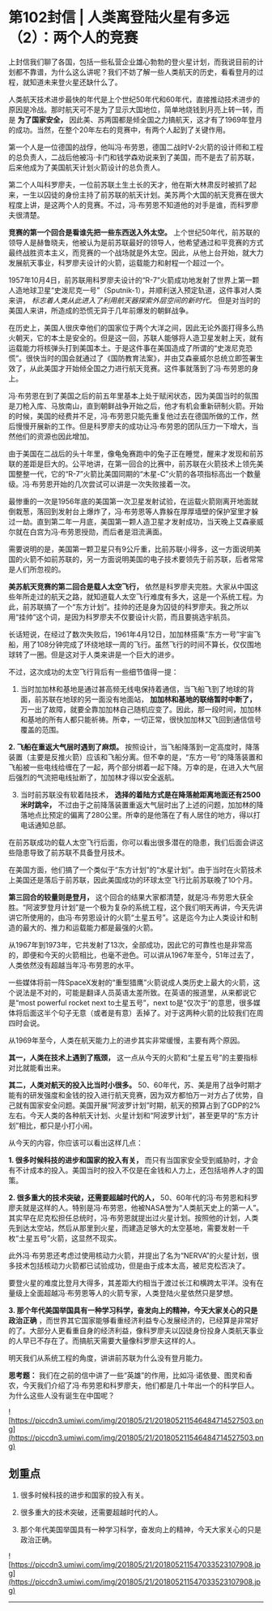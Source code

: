# 第102封信 | 人类离登陆火星有多远（2）：两个人的竞赛

上封信我们聊了各国，包括一些私营企业雄心勃勃的登火星计划，而我说目前的计划都不靠谱，为什么这么讲呢？我们不妨了解一些人类航天的历史，看看登月的过程，就知道未来登火星还缺什么了。

人类航天技术进步最快的年代是上个世纪50年代和60年代，直接推动技术进步的原因是冷战。那时航天可不是为了显示大国地位，简单地烧钱到月亮上转一转，而是 **为了国家安全，** 因此美、苏两国都是倾全国之力搞航天，这才有了1969年登月的成功。当然，在整个20年左右的竞赛中，有两个人起到了关键作用。

第一个人是一位德国的战俘，他叫冯·布劳恩，德国二战时V-2火箭的设计师和工程的总负责人，二战后他被冯·卡门和钱学森劝说来到了美国，而不是去了前苏联，后来他成为了美国航天计划火箭设计的总负责人。

第二个人叫科罗廖夫，一位前苏联土生土长的天才，他在斯大林肃反时被抓了起来，一生以囚徒的身份主持了前苏联的航天计划。美苏两个大国的航天竞赛在很大程度上讲，是这两个人的竞赛。不过，冯·布劳恩不知道他的对手是谁，而科罗廖夫很清楚。

 **竞赛的第一个回合是看谁先把一些东西送入外太空。** 上个世纪50年代，前苏联的领导人是赫鲁晓夫，他被认为是前苏联最好的领导人，他希望通过和平竞赛的方式最终战胜资本主义，而竞赛的一个战场就是外太空。因此，从他上台开始，就大力发展航天事业，科罗廖夫设计的火箭，运载能力和射程一个超过一个。

1957年10月4日，前苏联用科罗廖夫设计的“R-7”火箭成功地发射了世界上第一颗人造地球卫星“史泼尼克一号”（Sputnik-1），并顺利送入预定轨道，这件事对人类来讲， *标志着人类从此进入了利用航天器探索外层空间的新时代。* 但是对当时的美国人来讲，所造成的恐慌无异于几年前爆发的朝鲜战争。

在历史上，美国人很庆幸他们的国家位于两个大洋之间，因此无论外面打得多么热火朝天，它的本土是安全的。但是这一回，苏联人能够将人造卫星发射上天，就有运载能力将核弹头打到美国本土。于是这件事在美国造成了所谓的“史泼尼克恐慌”。很快当时的国会就通过了《国防教育法案》，并由艾森豪威尔总统立即签署生效了，从此美国才开始倾全国之力进行航天竞赛。这件事就落到了冯·布劳恩的身上。

冯·布劳恩在到了美国之后的前五年里基本上处于赋闲状态，因为美国当时的氛围是刀枪入库、马放南山，直到朝鲜战争开始之后，他才有机会重新研制火箭。开始的时候，美国的经费并不足，冯·布劳恩只能先重复他过去在德国所做的工作，然后慢慢开展新的工作。但是科罗廖夫的成功让冯·布劳恩的团队压力一下增大，当然他们的资源也因此增加。

由于美国在二战后的头十年里，像龟兔赛跑中的兔子正在睡觉，醒来才发现和前苏联的差距是巨大的。公平地讲，在第一回合的比赛中，前苏联在火箭技术上领先美国整整一代，它的“R-7”火箭比美国同期的“木星-C”火箭的各项指标高出一个数量级。冯·布劳恩开始的几次尝试可以讲是一次失败接着一次。

最惨重的一次是1956年底的美国第一次卫星发射试验，在运载火箭刚离开地面就倒栽葱，落回到发射台上爆炸了，冯·布劳恩等人靠躲在厚厚墙壁的保护室里才躲过一劫。直到第二年一月底，美国第一颗人造卫星才发射成功，当天晚上艾森豪威尔就在白宫为冯·布劳恩授勋，而后者是泪流满面。

需要说明的是，美国第一颗卫星只有9公斤重，比前苏联小得多，这一方面说明美国的火箭不如前苏联的，另一方面说明美国的电子技术要领先于前苏联，后者常常是人们所忽视的。

 **美苏航天竞赛的第二回合是载人太空飞行，** 依然是科罗廖夫完胜。大家从中国这些年所走过的航天之路，就知道载人太空飞行难度有多大，这是一个系统工程。为此，前苏联搞了一个“东方计划”。挂帅的还是身为囚徒的科罗廖夫。我之所以用“挂帅”这个词，是因为科罗廖夫不仅要设计火箭，而且要挑选宇航员。

长话短说，在经过了数次失败后，1961年4月12日，加加林搭乘“东方一号”宇宙飞船，用了108分钟完成了环绕地球一周的飞行。虽然飞行的时间不算长，仅仅围地球转了一圈。但是这对于人类来讲是一个巨大的进步。

不过，这次成功的太空飞行背后有一些细节值得一提：

1. 当时加加林和基地是通过甚高频无线电保持着通信，当飞船飞到了地球的背面，前苏联在地球的另一面没有地面站， **加加林和基地的联络暂时中断了，** 万一出了故障，就要全靠加加林自己随机应变了。因此，那一段时间，加加林和基地的所有人都只能祈祷。所幸，一切正常，很快加加林又飞回到通信信号覆盖的范围。

 **2. 飞船在重返大气层时遇到了麻烦。** 按照设计，当飞船降落到一定高度时，降落装置（主要是反推火箭）应该和飞船分离。但不幸的是，“东方一号”的降落装置和飞船被一些电线给缠在了一起，两个部分绑着一起下降。万幸的是，在进入大气层后强烈的气流把电线扯断了，加加林才得以安全返航。

3. 当时前苏联没有软着陆技术， **选择的着陆方式是在降落舱距离地面还有2500米时跳伞，** 不过由于之前降落装置重返大气层时出了上述的问题，加加林的降落地点比预定的偏离了280公里。所幸的是他落在了有人居住的地方，得以打电话通知总部。

在前苏联成功的载人太空飞行后面，你可以看出很多潜在的隐患，我们后面会讲这些隐患导致了前苏联不具备登月技术。

在美国方面，他们搞了一个类似于“东方计划”的“水星计划”。由于当时在火箭技术上美国还是落后于前苏联，因此美国成功的环球太空飞行比前苏联晚了10个月。

 **第三回合的较量则是登月，** 这个回合的结果大家都清楚，就是冯·布劳恩大获全胜。“阿波罗登月计划”是一个极为复杂的系统工程，这个我们明天再讲，今天先讲讲它所使用的，由冯·布劳恩设计的火箭“土星五号”。这是迄今为止人类设计和制造的最大的、推力和运载能力都是最强的火箭。

从1967年到1973年，它共发射了13次，全部成功，因此它的可靠性也是非常高的，即便和今天的火箭相比，也毫不逊色。可以讲从1967年至今，51年过去了，人类依然没有超越当年冯·布劳恩的水平。

一些媒体将前一阵SpaceX发射的“重型猎鹰”火箭说成人类历史上最大的火箭，这个说法是不对的，可能是翻译人员英语太差所致。在英语的报道里，从来都说它是“most powerful rocket next to土星五号”，next to是“仅次于”的意思，很多媒体将后面这半个句子无意（或者是有意）丢掉了。对于这两种火箭的比较我们在周四时会说。

从1969年至今，人类在航天能力上的进步其实非常缓慢，主要有两个原因。

 **其一，人类在技术上遇到了瓶颈，** 这一点从今天的火箭和“土星五号”的主要指标对比就能看出来。

 **其二，人类对航天的投入比当时小很多。** 50、60年代，苏、美是用了战争时期才能有的研发强度和金钱的投入进行航天竞赛，因为双方都怕万一对方占了优势，自己就有国家安全问题。美国开展“阿波罗计划”时期，航天的预算占到了GDP的2%左右。今天人类的各种航天计划、火星计划和“阿波罗计划”，甚至更早的“东方计划”相比，都只是小打小闹。

从今天的内容，你应该可以看出这样几点：

 **1. 很多时候科技的进步和国家的投入有关，** 而只有当国家安全受到威胁时，才会有不计成本的投入。美国当时的投入不仅是在金钱和人力上，还包括培养人才的国策。

 **2. 很多重大的技术突破，还需要超越时代的人，** 50、60年代的冯·布劳恩和科罗廖夫就是这样的人。特别是冯·布劳恩，他被NASA誉为“人类航天史上的第一人”。其实早在尼克松担任总统时，冯·布劳恩就提出过火星计划。按照他的计划，人类先到达太空站，然后从那里到火星，而建造足够大的太空基地，需要发射一千枚“土星五号”火箭，这显然不现实。

此外冯·布劳恩还考虑过使用核动力火箭，并提出了名为“NERVA”的火星计划，很多技术包括核动力火箭都已试验成功，但是由于成本太高，被尼克松否决了。

要登火星的难度比登月大得多，其差距大约相当于渡过长江和横跨太平洋。没有在量级上全面超越冯·布劳恩等人的火箭专家，人类登陆火星依然只是梦想。

 **3. 那个年代美国举国具有一种学习科学，奋发向上的精神，今天大家关心的只是政治正确** ，而世界其它国家能够看重经济利益专心发展经济的，已经算是非常好的了。大部分人更看重自身的经济利益，像科罗廖夫以囚徒身份投身人类航天事业的人早已不存在了。而搞航天需要大量像科罗廖夫这样的人。

明天我们从系统工程的角度，讲讲前苏联为什么没有登月能力。

 **思考题：** 我们在之前的信中讲了一些“英雄”的作用，比如冯·诺依曼、图灵和香农，今天我们介绍了冯·布劳恩和科罗廖夫，他们都是几十年出一个的科学巨人。为什么这些人没有诞生在中国呢？

![https://piccdn3.umiwi.com/img/201805/21/201805211546484714527503.png](https://piccdn3.umiwi.com/img/201805/21/201805211546484714527503.png)

## 划重点

1. 很多时候科技的进步和国家的投入有关。

2. 很多重大的技术突破，还需要超越时代的人。

3. 那个年代美国举国具有一种学习科学，奋发向上的精神，今天大家关心的只是政治正确。

![https://piccdn3.umiwi.com/img/201805/21/201805211547033523107908.jpg](https://piccdn3.umiwi.com/img/201805/21/201805211547033523107908.jpg)

---
